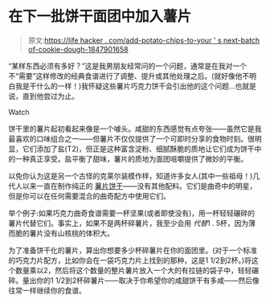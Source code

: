 # 在下一批饼干面团中加入薯片

> 原文:[https://life hacker . com/add-potato-chips-to-your ' s next-batch of-cookie-dough-1847901658](https://lifehacker.com/add-potato-chips-to-your-next-batch-of-cookie-dough-1847901658)

“某样东西必须有多好？”这是我男朋友经常问的一个问题，通常是在我对一个不“需要”这样修改的经典食谱进行了调整、提升或其他处理之后。(就好像他不明白我是干什么的一样！)我怀疑这些薯片巧克力饼干会引出他的这个问题...也就是说，直到他尝过为止。

Watch

饼干里的薯片起初看起来像是一个噱头。咸甜的东西感觉有点夸张——虽然它是我最喜欢的口味组合之一——但薯片不仅仅提供了一个可即时分享的食物时刻。很明显，它们添加了盐(T2)，但正是这种富含淀粉、细腻酥脆的质地让它们成为饼干中的一种真正享受。盐平衡了甜味，薯片的质地为面团咀嚼提供了微妙的平衡。

以免你认为这是另一个古怪的克莱尔装模作样，知道许多女人(其中一些祖母！)几代人以来一直在制作纯正的 [薯片饼干](https://www.allrecipes.com/recipe/214496/my-grandmothers-potato-chip-cookies/)——没有其他配料。它们是曲奇中的明星，但是你可以在任何需要混合的曲奇配方中使用它们。

举个例子:如果巧克力曲奇食谱需要一杯坚果(或者即使没有)，用一杯轻轻碾碎的薯片代替它们。事实上，如果不是两杯碎薯片，我至少会用 *代替*1 . 5杯，因为薄而脆的薯片没有山核桃的体积大。

为了准备饼干化的薯片，算出你想要多少杯碎薯片在你的面团里。(对于一个标准的巧克力片配方，比如你会在一袋巧克力片上找到的那种，这是1 1/2到2杯。)将这个数量乘以2，然后将这个数量的整片薯片放入一个大的有拉链的袋子中，轻轻碾碎。量出你的1 1/2到2杯碎薯片——取决于你希望你的咸甜饼干有多咸——然后像往常一样继续你的食谱。